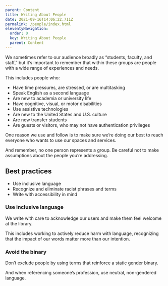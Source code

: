 ```yaml
---
parent: Content
title: Writing About People
date: 2021-09-16T14:06:22.711Z
permalink: /people/index.html
eleventyNavigation:
  order: 0
  key: Writing About People
  parent: Content
---
```


We sometimes refer to our audience broadly as “students, faculty, and staff,” but it’s important to remember that within these groups are people with a wide range of experiences and needs.

This includes people who:

- Have time pressures, are stressed, or are multitasking
- Speak English as a second language
- Are new to academia or university life
- Have cognitive, visual, or motor disabilities
- Use assistive technologies
- Are new to the United States and U.S. culture
- Are new transfer students
- Are guests or visitors, who may not have authentication privileges

One reason we use <plain language> and follow <accessibility principles> is to make sure we’re doing our best to reach everyone who wants to use our spaces and services.

And remember, no one person represents a group. Be careful not to make assumptions about the people you’re addressing.

## Best practices 

- Use inclusive language
- Recognize and eliminate racist phrases and terms
- Write with accessibility in mind

### Use inclusive language

We write with care to acknowledge our users and make them feel welcome at the library.

This includes working to actively reduce harm with language, recognizing that the impact of our words matter more than our intention.

### Avoid the binary

Don’t exclude people by using terms that reinforce a static gender binary.

And when referencing someone’s profession, use neutral, non-gendered language.

